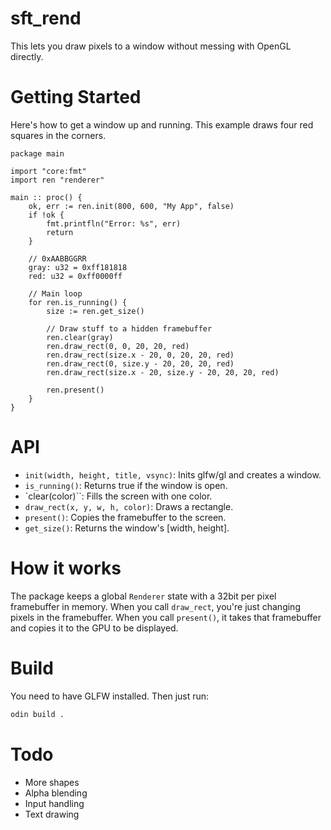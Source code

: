# sft_rend
This lets you draw pixels to a window without messing with OpenGL directly.

# Getting Started
Here's how to get a window up and running. This example draws four red squares in the corners.
```odin
package main

import "core:fmt"
import ren "renderer"

main :: proc() {
	ok, err := ren.init(800, 600, "My App", false)
	if !ok {
		fmt.printfln("Error: %s", err)
		return
	}

	// 0xAABBGGRR
	gray: u32 = 0xff181818
	red: u32 = 0xff0000ff

	// Main loop
	for ren.is_running() {
		size := ren.get_size()

		// Draw stuff to a hidden framebuffer
		ren.clear(gray)
		ren.draw_rect(0, 0, 20, 20, red)
		ren.draw_rect(size.x - 20, 0, 20, 20, red)
		ren.draw_rect(0, size.y - 20, 20, 20, red)
		ren.draw_rect(size.x - 20, size.y - 20, 20, 20, red)

		ren.present()
	}
}
```

# API
- `init(width, height, title, vsync)`: Inits glfw/gl and creates a window.
- `is_running()`: Returns true if the window is open.
- `clear(color)``: Fills the screen with one color.
- `draw_rect(x, y, w, h, color)`: Draws a rectangle.
- `present()`: Copies the framebuffer to the screen.
- `get_size()`: Returns the window's [width, height].

# How it works
The package keeps a global `Renderer` state with a 32bit per pixel framebuffer in memory. When you call `draw_rect`, you're just changing pixels in the framebuffer.
When you call `present()`, it takes that framebuffer and copies it to the GPU to be displayed.

# Build
You need to have GLFW installed. Then just run:
```bash
odin build .
```

# Todo
- More shapes
- Alpha blending
- Input handling 
- Text drawing
